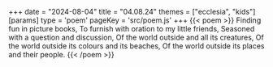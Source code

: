 +++
date = "2024-08-04"
title = "04.08.24"
themes = ["ecclesia", "kids"]
[params]
  type = 'poem'
  pageKey = 'src/poem.js'
+++
{{< poem >}}
Finding fun in picture books,
To furnish with oration to my little friends,
Seasoned with a question and discussion,
Of the world outside and all its creatures,
Of the world outside its colours and its beaches,
Of the world outside its places and their people.
{{< /poem >}}